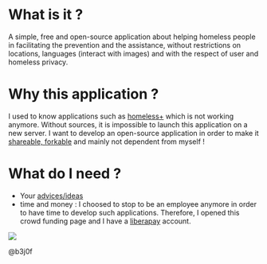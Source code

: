 # What is it ?
A simple, free and open-source application about helping homeless people in facilitating the prevention and the assistance, without restrictions on locations, languages (interact with images) and with the respect of user and homeless privacy.

# Why this application ?
I used to know applications such as [homeless+](http://homelessplus.com) which is not working anymore. Without sources, it is impossible to launch this application on a new server. I want to develop an open-source application in order to make it [shareable, forkable](https://github.com/b3j0f/homeless/) and mainly not dependent from myself !

# What do I need ?
- Your [advices/ideas](https://github.com/b3j0f/homeless/issues)
- time and money : I choosed to stop to be an employee anymore in order to have time to develop such applications. Therefore, I opened this crowd funding page and I have a [liberapay](https://liberapay.com/b3j0f/donate) account.

[![](https://liberapay.com/assets/widgets/donate.svg)](https://liberapay.com/b3j0f/donate)

@b3j0f
